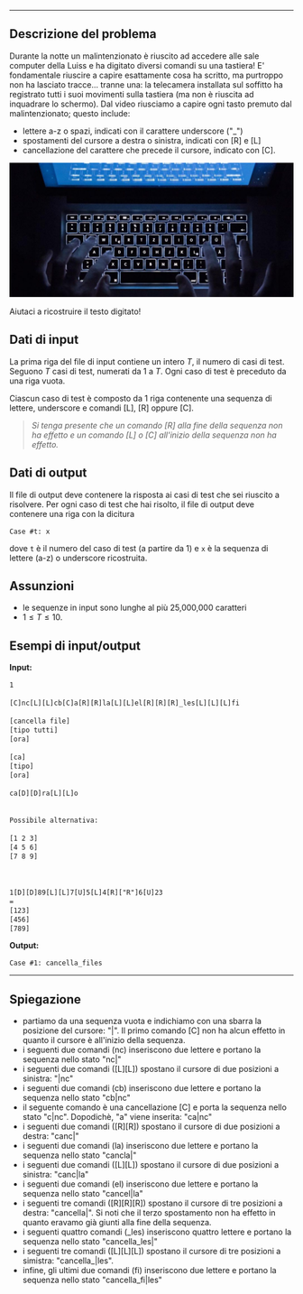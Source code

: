 
---

## Descrizione del problema

Durante la notte un malintenzionato è riuscito ad accedere alle sale computer della Luiss e ha digitato diversi comandi su una tastiera! E' fondamentale riuscire a capire esattamente cosa ha scritto, ma purtroppo non ha lasciato tracce... tranne una: la telecamera installata sul soffitto ha registrato tutti i suoi movimenti sulla tastiera (ma non è riuscita ad inquadrare lo schermo). Dal video riusciamo a capire ogni tasto premuto dal malintenzionato; questo include:

- lettere a-z o spazi, indicati con il carattere underscore ("_")
- spostamenti del cursore a destra o sinistra, indicati con \[R\] e \[L\]
- cancellazione del carattere che precede il cursore, indicato con \[C\].

![tastiera](picture.png)

Aiutaci a ricostruire il testo digitato!

## Dati di input

La prima riga del file di input contiene un intero $T$, il numero di casi di test. Seguono $T$ casi di test, numerati da $1$ a $T$. Ogni caso di test è preceduto da una riga vuota.

Ciascun caso di test è composto da 1 riga contenente una sequenza di lettere, underscore e comandi \[L\], \[R\] oppure \[C\].

> _Si tenga presente che un comando \[R\] alla fine della sequenza non ha effetto e un comando \[L\] o \[C\] all'inizio della sequenza non ha effetto._

## Dati di output

Il file di output deve contenere la risposta ai casi di test che sei riuscito a risolvere. Per ogni caso di test che hai risolto, il file di output deve contenere una riga con la dicitura

```
Case #t: x
```

dove `t` è il numero del caso di test (a partire da $1$) e `x` è la sequenza di lettere (a-z) o underscore ricostruita. 

## Assunzioni

- le sequenze in input sono lunghe al più 25,000,000 caratteri
- $1 \le T \le 10$.


## Esempi di input/output


**Input:**

```
1

[C]nc[L][L]cb[C]a[R][R]la[L][L]el[R][R][R]_les[L][L][L]fi

[cancella file]
[tipo tutti]
[ora]

[ca]
[tipo]
[ora]

ca[D][D]ra[L][L]o


Possibile alternativa:

[1 2 3]
[4 5 6]
[7 8 9]



1[D][D]89[L][L]7[U]5[L]4[R]["R"]6[U]23
=
[123]
[456]
[789]

```


**Output:**

```
Case #1: cancella_files
```

---

## Spiegazione

- partiamo da una sequenza vuota e indichiamo con una sbarra la posizione del cursore: "|". Il primo comando \[C\] non ha alcun effetto in quanto il cursore è all'inizio della sequenza. 
- i seguenti due comandi (nc) inseriscono due lettere e portano la sequenza nello stato "nc|"
- i seguenti due comandi (\[L\]\[L\]) spostano il cursore di due posizioni a sinistra: "|nc"
- i seguenti due comandi (cb) inseriscono due lettere e portano la sequenza nello stato "cb|nc"
- il seguente comando è una cancellazione \[C\] e porta la sequenza nello stato "c|nc". Dopodichè, "a" viene inserita: "ca|nc"
- i seguenti due comandi (\[R\]\[R\]) spostano il cursore di due posizioni a destra: "canc|"
- i seguenti due comandi (la) inseriscono due lettere e portano la sequenza nello stato "cancla|"
- i seguenti due comandi (\[L\]\[L\]) spostano il cursore di due posizioni a sinistra: "canc|la"
- i seguenti due comandi (el) inseriscono due lettere e portano la sequenza nello stato "cancel|la"
- i seguenti tre comandi (\[R\]\[R\]\[R\]) spostano il cursore di tre posizioni a destra: "cancella|". Si noti che il terzo spostamento non ha effetto in quanto eravamo già giunti alla fine della sequenza.
- i seguenti quattro comandi (_les) inseriscono quattro lettere e portano la sequenza nello stato "cancella_les|"
- i seguenti tre comandi (\[L\]\[L\]\[L\]) spostano il cursore di tre posizioni a simistra: "cancella_|les". 
- infine, gli ultimi due comandi (fi) inseriscono due lettere e portano la sequenza nello stato "cancella_fi|les"


